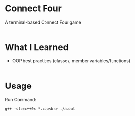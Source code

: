 # Connect Four
A terminal-based Connect Four game<br><br>


# What I Learned
* OOP best practices (classes, member variables/functions)<br><br>


# Usage
Run Command:<br>


`g++ -std=c++0x *.cpp<br>
./a.out`
